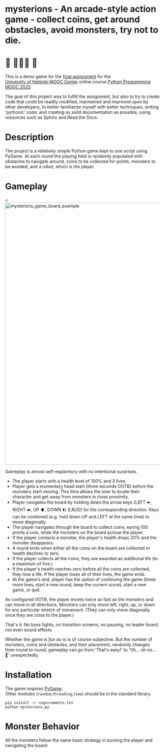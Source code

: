 # mysterions - An arcade-style action game - collect coins, get around obstacles, avoid monsters, try not to die.

# :robot:  :ghost::ghost::ghost:  :ghost:

This is a demo game for the [final assignment](https://programming-25.mooc.fi/part-14/4-your-own-game) for the  
[University of Helsinki MOOC Center](https://www.mooc.fi/en/) online course [Python Programming MOOC 2025](https://programming-25.mooc.fi/).

The goal of this project was to fulfill the assignment, but also to try to create code that could be readily modified, maintained and improved upon by other developers, to better familiarize myself with better techniques, writing 'pythonic' code, and creating as solid documentation as possible, using resources such as Sphinx and Read the Docs.

# Description

The project is a relatively simple Python game kept to one script using PyGame. At each round the playing field is randomly populated with obstacles to navigate around, coins to be collected for points, monsters to be avoided, and a robot, which is the player.

# Gameplay

<<img width="977" height="852" alt="mysterions_game_board_example" src="https://github.com/user-attachments/assets/2570602c-9c9e-44f3-bfe1-9336c4393e82" />

Gameplay is almost self-explanitory with no intentional surprises. 
- The player starts with a health level of 100% and 3 lives.
- Player gets a momentary head start (three seconds OOTB) before the monsters start moving. This time allows the user to locate their character and get away from monsters in close proximity.
- Player navigates the board by holding down the arrow keys (LEFT ⬅️, RIGHT ➡️, UP ⬆️, DOWN ⬇️) (LRUD) for the corresponding direction. Keys can be combined (e.g. hold down UP and LEFT at the same time) to move diagonally.
- The player navigates through the board to collect coins, earing 100 points a coin, while the monsters on the board pursue the player.
- If the player contacts a monster, the player's health drops 20% and the monster disappears.
- A round ends when either all the coins on the board are collected or health declines to zero.
- If the player collects all the coins, they are awarded an additional life (to a maximum of five.)
- If the player's health reaches zero before all the coins are collected, they lose a life. If the player loses all of their lives, the game ends.
- At the game's end, player has the option of continuing the game (three more lives, start a new round, keep the current score), start a new game, or quit.

As configured OOTB, the player moves twice as fast as the monsters and can move in all directions. Monsters can only move left, right, up, or down for any particular stretch of movement. (They can only move diagonally once they are close to the player.)

That's it. No boss fights, no transition screens, no pausing, no leader board, not even sound effects.

Whether the game is *fun* as-is is of course subjective. But the number of monsters, coins and obstacles, and their placement, randomly changes from round to round, gameplay can go from 'That's easy!' to 'Oh... oh no... 👀' unexpectedly.

# Installation
The game requires [PyGame](https://www.pygame.org).  
Other modules (`random`,`threading`,`time`) should be in the standard library.

    pip install -r requirements.txt 
    python mysterions.py 

# Monster Behavior



All the monsters follow the same basic strategy in pursing the player and navigating the board:


